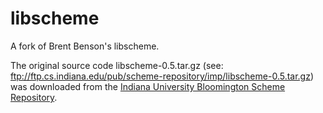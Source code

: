 # libscheme
A fork of Brent Benson's libscheme.

The original source code libscheme-0.5.tar.gz (see: ftp://ftp.cs.indiana.edu/pub/scheme-repository/imp/libscheme-0.5.tar.gz) was downloaded from the [Indiana University Bloomington Scheme Repository](https://www.cs.indiana.edu/scheme-repository/home.html).
